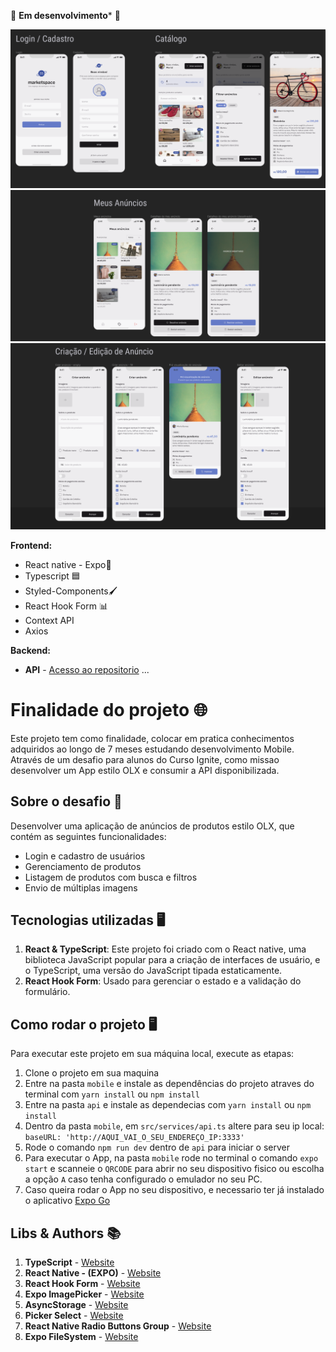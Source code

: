 
🚧 **Em desenvolvimento*** 🚧


<img alt="Logo1" src="https://github.com/FabricioAllves/Marketspace_App/blob/main/mobile/src/assets/readme/Img1.png"/>
<img alt="Logo2" src="https://github.com/FabricioAllves/Marketspace_App/blob/main/mobile/src/assets/readme/Img2.png"/>
<img alt="Logo3" src="https://github.com/FabricioAllves/Marketspace_App/blob/main/mobile/src/assets/readme/Img3.png"/>




**Frontend:**

- React native - Expo📲
- Typescript 🟦
- Styled-Components🖌️
- React Hook Form 📊
- Context API
- Axios


**Backend:**
 - **API** - [Acesso ao repositorio](https://github.com/rocketseat-education/ignite-rn-2022-challenge-marketspace-api)
...

# Finalidade do projeto 🌐
    
Este projeto tem como finalidade, colocar em pratica conhecimentos adquiridos ao longo de 7 meses estudando desenvolvimento Mobile.
Através de um desafio para alunos do Curso Ignite, como missao desenvolver um App estilo OLX e consumir a API disponibilizada.

## Sobre o desafio 🎯

Desenvolver uma aplicação de anúncios de produtos estilo OLX, que contém as seguintes funcionalidades:

- Login e cadastro de usuários
- Gerenciamento de produtos
- Listagem de produtos com busca e filtros
- Envio de múltiplas imagens



## Tecnologias utilizadas 🖥️

1. **React & TypeScript**: Este projeto foi criado com o React native, uma biblioteca JavaScript popular para a criação de interfaces de usuário, e o TypeScript, uma versão do JavaScript tipada estaticamente.
2. **React Hook Form**: Usado para gerenciar o estado e a validação do formulário.



## Como rodar o projeto 🖥️

Para executar este projeto em sua máquina local, execute as etapas:
1. Clone o projeto em sua maquina 
2. Entre na pasta ``mobile`` e instale as dependências do projeto atraves do terminal com ``yarn install`` ou ``npm install``
3. Entre na pasta ``api`` e instale as dependecias  com ``yarn install`` ou ``npm install``
4. Dentro da pasta ``mobile``, em ``src/services/api.ts`` altere para seu ip local: ``baseURL: 'http://AQUI_VAI_O_SEU_ENDEREÇO_IP:3333'``
5. Rode o comando ``npm run dev`` dentro de ``api`` para iniciar o server
6. Para executar o App, na pasta ``mobile`` rode no terminal o comando ``expo start`` e scanneie  o ``QRCODE`` para abrir no seu dispositivo fisico ou escolha a opção ``A`` caso tenha configurado o emulador no seu PC.
7. Caso queira rodar o App no seu dispositivo, e necessario ter já instalado o aplicativo [Expo Go](https://play.google.com/store/apps/details?id=host.exp.exponent)




## Libs & Authors 📚

1. **TypeScript** - [Website](https://www.typescriptlang.org/)
2. **React Native - (EXPO)** - [Website](https://expo.dev/)
3. **React Hook Form** - [Website](https://react-hook-form.com/)  
4. **Expo ImagePicker** - [Website](https://docs.expo.dev/versions/latest/sdk/imagepicker/)
5. **AsyncStorage** - [Website](https://docs.expo.dev/versions/v48.0.0/sdk/async-storage/#installation)
6. **Picker Select** - [Website](https://reactnative.dev/docs/0.60/picker)
7. **React Native Radio Buttons Group** - [Website](https://github.com/ThakurBallary/react-native-radio-buttons-group)
6. **Expo FileSystem** - [Website](https://docs.expo.dev/versions/v49.0.0/sdk/filesystem/#installation)


